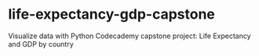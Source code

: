 # life-expectancy-gdp-capstone
Visualize data with Python Codecademy capstone project: Life Expectancy and GDP by country

